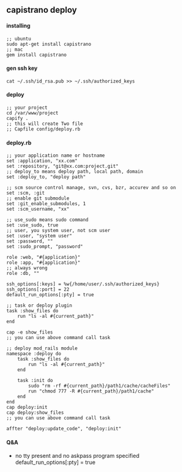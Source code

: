 ## capistrano deploy

#### installing
	;; ubuntu
	sudo apt-get install capistrano
	;; mac
	gem install capistrano
	
#### gen ssh key
	cat ~/.ssh/id_rsa.pub >> ~/.ssh/authorized_keys

#### deploy
	;; your project 
	cd /var/www/project
	capify .
	;; this will create Two file
	;; Capfile config/deploy.rb

#### deploy.rb
	;; your application name or hostname
	set :application, "xx.com"
	set :repository, "git@xx.com:project.git"
	;; deploy_to means deploy path, local path, domain
	set :deploy_to, "deploy path"

	;; scm source control manage, svn, cvs, bzr, accurev and so on
	set :scm, :git
	;; enable git submodule
	set :git_enable_submodules, 1
	set :scm_username, "xx"
	
	;; use_sudo means sudo command
	set :use_sudo, true
	;; user, you system user, not scm user
	set :user, "system user"
	set :password, ""
	set :sudo_prompt, "password"

	role :web, "#{application}"
	role :app, "#{application}"
	;; always wrong
	role :db, ""
	
	ssh_options[:keys] = %w{/home/user/.ssh/authorized_keys}
	ssh_options[:port] = 22
	default_run_options[:pty] = true

	;; task or deploy plugin
	task :show_files do
		run "ls -al #{current_path}"
	end

	cap -e show_files
	;; you can use above command call task
	
	;; deploy mod_rails module
	namespace :deploy do
		task :show_files do
			run "ls -al #{current_path}"
		end
	
		task :init do
			sudo "rm -rf #{current_path}/path1/cache/cacheFiles"
			run "chmod 777 -R #{current_path}/path1/cache"
		end
	end
	cap deploy:init
	cap deploy:show_files
	;; you can use above command call task
	
	affter "deploy:update_code", "deploy:init"

#### Q&A
* no tty present and no askpass program specified
	default_run_options[:pty] = true